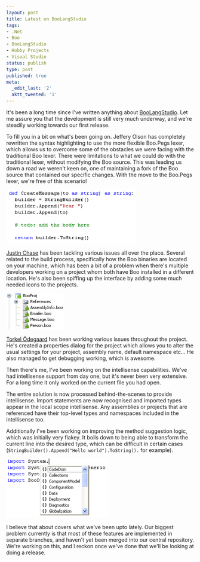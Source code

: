 ```yaml
---
layout: post
title: Latest on BooLangStudio
tags:
- .Net
- Boo
- BooLangStudio
- Hobby Projects
- Visual Studio
status: publish
type: post
published: true
meta:
  _edit_last: '2'
  aktt_tweeted: '1'
---
```

It's been a long time since I've written anything about [BooLangStudio](http://www.codeplex.com/BooLangStudio). Let me assure you that the development is still very much underway, and we're steadily working towards our first release.

To fill you in a bit on what's been going on. Jeffery Olson has completely rewritten the syntax highlighting to use the more flexible Boo.Pegs lexer, which allows us to overcome some of the obstacles we were facing with the traditional Boo lexer. There were limitations to what we could do with the traditional lexer, without modifying the Boo source. This was leading us down a road we weren't keen on, one of maintaining a fork of the Boo source that contained our specific changes. With the move to the Boo.Pegs lexer, we're free of this scenario!

<!-- more -->

![Syntax highlighting](/images/bls-1.png)

[Justin Chase](http://www.justnbusiness.com/) has been tackling various issues all over the place. Several related to the build process, specifically how the Boo binaries are located on your machine, which has been a bit of a problem when there's multiple developers working on a project whom both have Boo installed in a different location. He's also been spiffing up the interface by adding some much needed icons to the projects.

![Project view](/images/bls-2.png)

[Torkel Ödegaard](http://www.codinginstinct.com/) has been working various issues throughout the project. He's created a properties dialog for the project which allows you to alter the usual settings for your project, assembly name, default namespace etc... He also managed to get debugging working, which is awesome.

Then there's me, I've been working on the intellisense capabilities. We've had intellisense support from day one, but it's never been very extensive. For a long time it only worked on the current file you had open.

The entire solution is now processed behind-the-scenes to provide intellisense. Import statements are now recognised and imported types appear in the local scope intellisense. Any assemblies or projects that are referenced have their top-level types and namespaces included in the intellisense too.

Additionally I've been working on improving the method suggestion logic, which was initially very flakey. It boils down to being able to transform the current line into the desired type, which can be difficult in certain cases (`StringBuilder().Append("Hello world").ToString().` for example).

![Code completion](/images/bls-3.png)

I believe that about covers what we've been upto lately. Our biggest problem currently is that most of these features are implemented in separate branches, and haven't yet been merged into our central repository. We're working on this, and I reckon once we've done that we'll be looking at doing a release.
